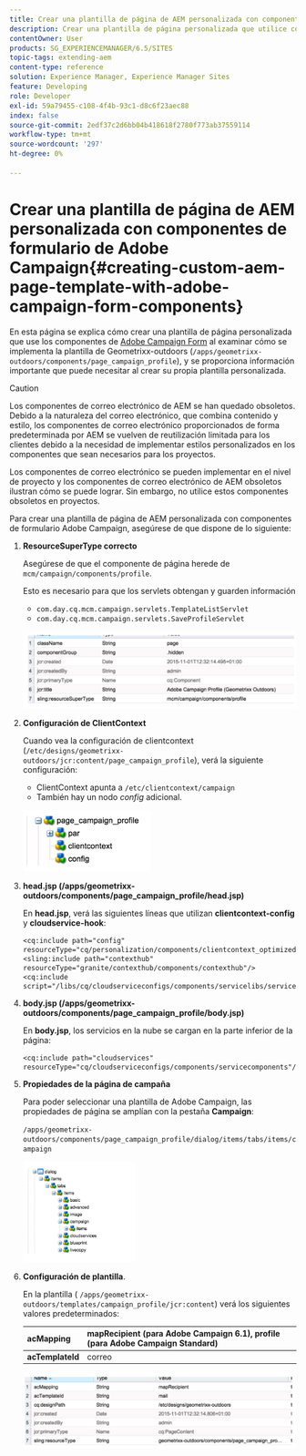 ```yaml
---
title: Crear una plantilla de página de AEM personalizada con componentes de formulario de Adobe Campaign
description: Crear una plantilla de página personalizada que utilice componentes de formularios Adobe Campaign Forms
contentOwner: User
products: SG_EXPERIENCEMANAGER/6.5/SITES
topic-tags: extending-aem
content-type: reference
solution: Experience Manager, Experience Manager Sites
feature: Developing
role: Developer
exl-id: 59a79455-c108-4f4b-93c1-d8c6f23aec88
index: false
source-git-commit: 2edf37c2d6bb04b418618f2780f773ab37559114
workflow-type: tm+mt
source-wordcount: '297'
ht-degree: 0%

---
```



# Crear una plantilla de página de AEM personalizada con componentes de formulario de Adobe Campaign{#creating-custom-aem-page-template-with-adobe-campaign-form-components}

En esta página se explica cómo crear una plantilla de página personalizada que use los componentes de [Adobe Campaign Form](/help/sites-authoring/adobe-campaign-components.md) al examinar cómo se implementa la plantilla de Geometrixx-outdoors (`/apps/geometrixx-outdoors/components/page_campaign_profile`), y se proporciona información importante que puede necesitar al crear su propia plantilla personalizada.

>[!CAUTION]
>
>Los componentes de correo electrónico de AEM se han quedado obsoletos. Debido a la naturaleza del correo electrónico, que combina contenido y estilo, los componentes de correo electrónico proporcionados de forma predeterminada por AEM se vuelven de reutilización limitada para los clientes debido a la necesidad de implementar estilos personalizados en los componentes que sean necesarios para los proyectos.
>
>Los componentes de correo electrónico se pueden implementar en el nivel de proyecto y los componentes de correo electrónico de AEM obsoletos ilustran cómo se puede lograr. Sin embargo, no utilice estos componentes obsoletos en proyectos.


Para crear una plantilla de página de AEM personalizada con componentes de formulario Adobe Campaign, asegúrese de que dispone de lo siguiente:

1. **ResourceSuperType correcto**

   Asegúrese de que el componente de página herede de `mcm/campaign/components/profile`.

   Esto es necesario para que los servlets obtengan y guarden información

   * `com.day.cq.mcm.campaign.servlets.TemplateListServlet`
   * `com.day.cq.mcm.campaign.servlets.SaveProfileServlet`

   ![chlimage_1-201](assets/chlimage_1-201.png)

1. **Configuración de ClientContext**

   Cuando vea la configuración de clientcontext (`/etc/designs/geometrixx-outdoors/jcr:content/page_campaign_profile`), verá la siguiente configuración:

   * ClientContext apunta a `/etc/clientcontext/campaign`
   * También hay un nodo *config* adicional.

   ![chlimage_1-202](assets/chlimage_1-202.png)

1. **head.jsp (/apps/geometrixx-outdoors/components/page_campaign_profile/head.jsp)**

   En **head.jsp**, verá las siguientes líneas que utilizan **clientcontext-config** y **cloudservice-hook**:

   ```
   <cq:include path="config" resourceType="cq/personalization/components/clientcontext_optimized/config"/>
   <sling:include path="contexthub" resourceType="granite/contexthub/components/contexthub"/>
   <cq:include script="/libs/cq/cloudserviceconfigs/components/servicelibs/servicelibs.jsp"/>
   ```

1. **body.jsp (/apps/geometrixx-outdoors/components/page_campaign_profile/body.jsp)**

   En **body.jsp**, los servicios en la nube se cargan en la parte inferior de la página:

   ```
   <cq:include path="cloudservices" resourceType="cq/cloudserviceconfigs/components/servicecomponents"/>
   ```

1. **Propiedades de la página de campaña**

   Para poder seleccionar una plantilla de Adobe Campaign, las propiedades de página se amplían con la pestaña **Campaign**:

   `/apps/geometrixx-outdoors/components/page_campaign_profile/dialog/items/tabs/items/campaign`

   ![chlimage_1-203](assets/chlimage_1-203.png)

1. **Configuración de plantilla**.

   En la plantilla ( `/apps/geometrixx-outdoors/templates/campaign_profile/jcr:content`) verá los siguientes valores predeterminados:

   | **acMapping** | mapRecipient (para Adobe Campaign 6.1), profile (para Adobe Campaign Standard) |
   |---|---|
   | **acTemplateId** | correo |

   ![chlimage_1-204](assets/chlimage_1-204.png)
